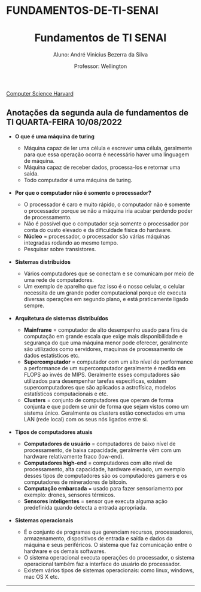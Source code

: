 # FUNDAMENTOS-DE-TI-SENAI
<body>
<header>
<h1>Fundamentos de TI SENAI</h1>
<p>Aluno: André Vinicius Bezerra da Silva</p>
<p>Professor: Wellington</p>
</header>
<p><a href="https://handbook.college.harvard.edu/files/collegehandbook/files/harvard_college_fields_of_concentration_22_-_23.pdf">Computer Science Harvard</a></p>
   
<section class = "aula1">
<h2>Anotações da segunda aula de fundamentos de TI QUARTA-FEIRA 10/08/2022</h2>
<ul>
   <li><strong>O que é uma máquina de turing</strong></li>
   <ul>
       <li>Máquina capaz de ler uma célula e escrever uma célula, geralmente para que essa operação ocorra é necessário haver uma linguagem de máquina.</li>
       <li>Máquina capaz de receber dados, processa-los e retornar uma saída.</li>
       <li>Todo computador é uma máquina de turing.</li>
   </ul>
   <br>
   <li><strong>Por que o computador não é somente o processador?</strong></li>
   <ul>
      <li>O processador é caro e muito rápido, o computador não é somente o processador porque se não a máquina iria acabar perdendo poder de processamento.</li>
      <li>Não é possível que o computador seja somente o processador por conta do custo elevado e da dificuldade física do hardware.</li>
      <li><strong>Núcleo</strong> = processador, o processador são várias máquinas integradas rodando ao mesmo tempo.</li>
      <li>Pesquisar sobre transistores.</li>
   </ul>
   <br>
   <li><strong>Sistemas distribuídos</strong></li>
   <ul>
      <li>Vários computadores que se conectam e se comunicam por meio de uma rede de computadores.</li>
      <li>Um exemplo de aparelho que faz isso é o nosso celular, o celular necessita de um grande poder computacional porque ele executa diversas operações em segundo plano, e está praticamente ligado sempre.</li>
   </ul>
   <br>
   <li><strong>Arquitetura de sistemas distribuídos</strong></li>
   <ul>
      <li><strong>Mainframe</strong> = computador de alto desempenho usado para fins de computação em grande escala que exige mais disponibilidade e segurança do que uma máquina menor pode oferecer, geralmente são utilizados como servidores, maquinas de processamento de dados estatísticos etc.</li>
      <li><strong>Supercomputador</strong> = computador com um alto nível de performance a performance de um supercomputador geralmente é medida em FLOPS ao invés de MIPS. Geralmente esses computadores são utilizados para desempenhar tarefas específicas, existem supercomputadores que são aplicados a astrofísica, modelos estatísticos computacionais e etc.</li>
      <li><strong>Clusters</strong> = conjunto de computadores que operam de forma conjunta e que podem se unir de forma que sejam vistos como um sistema único. Geralmente os clusters estão conectados em uma LAN (rede local) com os seus nós ligados entre si.</li>
   </ul>
   <br>
   <li><strong>Tipos de computadores atuais</strong></li>
   <ul>
      <li><strong>Computadores de usuário</strong> = computadores de baixo nível de processamento, de baixa capacidade, geralmente vêm com um hardware relativamente fraco (low-end).</li>
      <li><strong>Computadores high-end</strong> = computadores com alto nível de processamento, alta capacidade, hardware elevado, um exemplo desses tipos de computadores são os computadores gamers e os computadores de mineradores de bitcoin.</li>
      <li><strong>Computação embarcada</strong> = usado para fazer sensoriamento por exemplo: drones, sensores térmicos.</li>
      <li><strong>Sensores inteligentes</strong> = sensor que executa alguma ação predefinida quando detecta a entrada apropriada.</li>
   </ul>
   <br>
   <li><strong>Sistemas operacionais</strong></li>
   <ul>
      <li> É o conjunto de programas que gerenciam recursos, processadores, armazenamento, dispositivos de entrada e saída e dados da máquina e seus periféricos. O sistema que faz comunicação entre o hardware e os demais softwares.</li>
      <li>O sistema operacional executa operações do processador, o sistema operacional também faz a interface do usuário do processador.</li>
      <li>Existem vários tipos de sistemas operacionais: como linux, windows, mac OS X etc.</li>
   </ul>
</ul>
</section class = "aula1">
<hr> 
</section>   
</body>

